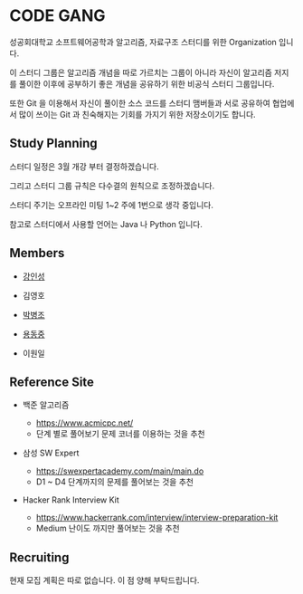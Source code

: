 # CODE GANG

성공회대학교 소프트웨어공학과 알고리즘, 자료구조 스터디를 위한 Organization 입니다.

이 스터디 그룹은 알고리즘 개념을 따로 가르치는 그룹이 아니라 자신이 알고리즘 저지를 풀이한 이후에 공부하기 좋은 개념을 공유하기 위한 비공식 스터디 그룹입니다.

또한 Git 을 이용해서 자신이 풀이한 소스 코드를 스터디 맴버들과 서로 공유하여 협업에서 많이 쓰이는 Git 과 친숙해지는 기회를 가지기 위한 저장소이기도 합니다.

## Study Planning

스터디 일정은 3월 개강 부터 결정하겠습니다.

그리고 스터디 그룹 규칙은 다수결의 원칙으로 조정하겠습니다.

스터디 주기는 오프라인 미팅 1~2 주에 1번으로 생각 중입니다.

참고로 스터디에서 사용할 언어는 Java 나 Python 입니다.

## Members

- [강인성](https://github.com/tails5555)
  
- 김영호

- [박병조](https://github.com/ParkByeongJo)

- [용동중](https://github.com/anpiso)

- 이원일

## Reference Site

- 백준 알고리즘
  - https://www.acmicpc.net/
  - 단계 별로 풀어보기 문제 코너를 이용하는 것을 추천

- 삼성 SW Expert
  - https://swexpertacademy.com/main/main.do
  - D1 ~ D4 단계까지의 문제를 풀어보는 것을 추천

- Hacker Rank Interview Kit
  - https://www.hackerrank.com/interview/interview-preparation-kit
  - Medium 난이도 까지만 풀어보는 것을 추천

## Recruiting

현재 모집 계획은 따로 없습니다. 이 점 양해 부탁드립니다.